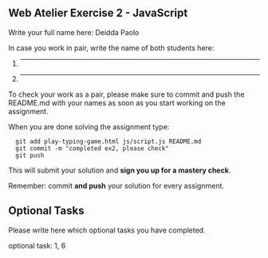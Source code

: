 ## Web Atelier Exercise 2 - JavaScript

Write your full name here: Deidda Paolo

In case you work in pair, write the name of both students here:

1. _________
2. _________

To check your work as a pair, please make sure to commit and push the README.md with your names as soon as you start working on the assignment.

When you are done solving the assignment type:

  ```
	git add play-typing-game.html js/script.js README.md
	git commit -m "completed ex2, please check"
	git push
  ```

This will submit your solution and __sign you up for a mastery check__.

Remember: commit __and push__ your solution for every assignment.

## Optional Tasks

Please write here which optional tasks you have completed.

optional task: 1, 6